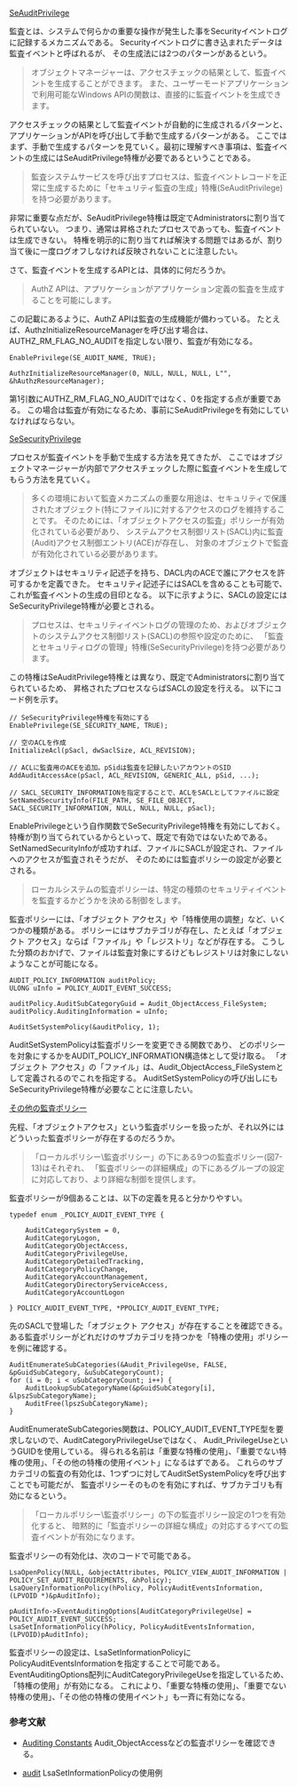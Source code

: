 ﻿
[SeAuditPrivilege](7.8_セキュリティ監査/01_se_audit_name/01_se_audit_name.cpp)

監査とは、システムで何らかの重要な操作が発生した事をSecurityイベントログに記録するメカニズムである。
Securityイベントログに書き込まれたデータは監査イベントと呼ばれるが、
その生成法には2つのパターンがあるという。

>オブジェクトマネージャーは、アクセスチェックの結果として、監査イベントを生成することができます。
>また、ユーザーモードアプリケーションで利用可能なWindows APIの関数は、直接的に監査イベントを生成できます。

アクセスチェックの結果として監査イベントが自動的に生成されるパターンと、
アプリケーションがAPIを呼び出して手動で生成するパターンがある。
ここではまず、手動で生成するパターンを見ていく。最初に理解すべき事項は、監査イベントの生成にはSeAuditPrivilege特権が必要であるということである。

>監査システムサービスを呼び出すプロセスは、監査イベントレコードを正常に生成するために「セキュリティ監査の生成」特権(SeAuditPrivilege)を持つ必要があります。

非常に重要な点だが、SeAuditPrivilege特権は既定でAdministratorsに割り当てられていない。
つまり、通常は昇格されたプロセスであっても、監査イベントは生成できない。
特権を明示的に割り当てれば解決する問題ではあるが、割り当て後に一度ログオフしなければ反映されないことに注意したい。

さて、監査イベントを生成するAPIとは、具体的に何だろうか。

>AuthZ APIは、アプリケーションがアプリケーション定義の監査を生成することを可能にします。

この記載にあるように、AuthZ APIは監査の生成機能が備わっている。
たとえば、AuthzInitializeResourceManagerを呼び出す場合は、AUTHZ_RM_FLAG_NO_AUDITを指定しない限り、監査が有効になる。

```
EnablePrivilege(SE_AUDIT_NAME, TRUE);

AuthzInitializeResourceManager(0, NULL, NULL, NULL, L"", &hAuthzResourceManager);
```

第1引数にAUTHZ_RM_FLAG_NO_AUDITではなく、0を指定する点が重要である。
この場合は監査が有効になるため、事前にSeAuditPrivilegeを有効にしていなければならない。

[SeSecurityPrivilege](7.8_セキュリティ監査/02_audit_set_system_policy/02_audit_set_system_policy.cpp)

プロセスが監査イベントを手動で生成する方法を見てきたが、
ここではオブジェクトマネージャーが内部でアクセスチェックした際に監査イベントを生成してもらう方法を見ていく。

>多くの環境において監査メカニズムの重要な用途は、セキュリティで保護されたオブジェクト(特にファイル)に対するアクセスのログを維持することです。
>そのためには、「オブジェクトアクセスの監査」ポリシーが有効化されている必要があり、
>システムアクセス制御リスト(SACL)内に監査(Audit)アクセス制御エントリ(ACE)が存在し、
>対象のオブジェクトで監査が有効化されている必要があります。

オブジェクトはセキュリティ記述子を持ち、DACL内のACEで誰にアクセスを許可するかを定義できた。
セキュリティ記述子にはSACLを含めることも可能で、これが監査イベントの生成の目印となる。
以下に示すように、SACLの設定にはSeSecurityPrivilege特権が必要とされる。

>プロセスは、セキュリティイベントログの管理のため、およびオブジェクトのシステムアクセス制御リスト(SACL)の参照や設定のために、
>「監査とセキュリティログの管理」特権(SeSecurityPrivilege)を持つ必要があります。

この特権はSeAuditPrivilege特権とは異なり、既定でAdministratorsに割り当てられているため、
昇格されたプロセスならばSACLの設定を行える。
以下にコード例を示す。

```
// SeSecurityPrivilege特権を有効にする
EnablePrivilege(SE_SECURITY_NAME, TRUE);

// 空のACLを作成
InitializeAcl(pSacl, dwSaclSize, ACL_REVISION);

// ACLに監査用のACEを追加。pSidは監査を記録したいアカウントのSID
AddAuditAccessAce(pSacl, ACL_REVISION, GENERIC_ALL, pSid, ...);

// SACL_SECURITY_INFORMATIONを指定することで、ACLをSACLとしてファイルに設定
SetNamedSecurityInfo(FILE_PATH, SE_FILE_OBJECT, SACL_SECURITY_INFORMATION, NULL, NULL, NULL, pSacl);
```

EnablePrivilegeという自作関数でSeSecurityPrivilege特権を有効にしておく。
特権が割り当てられているからといって、既定で有効ではないためである。
SetNamedSecurityInfoが成功すれば、ファイルにSACLが設定され、ファイルへのアクセスが監査されそうだが、
そのためには監査ポリシーの設定が必要とされる。

>ローカルシステムの監査ポリシーは、特定の種類のセキュリティイベントを監査するかどうかを決める制御をします。

監査ポリシーには、「オブジェクト アクセス」や「特権使用の調整」など、いくつかの種類がある。
ポリシーにはサブカテゴリが存在し、たとえば「オブジェクト アクセス」ならば「ファイル」や「レジストリ」などが存在する。
こうした分類のおかげで、ファイルは監査対象にするけどもレジストリは対象にしないようなことが可能になる。

```
AUDIT_POLICY_INFORMATION auditPolicy;
ULONG uInfo = POLICY_AUDIT_EVENT_SUCCESS;

auditPolicy.AuditSubCategoryGuid = Audit_ObjectAccess_FileSystem;
auditPolicy.AuditingInformation = uInfo;

AuditSetSystemPolicy(&auditPolicy, 1);
```

AuditSetSystemPolicyは監査ポリシーを変更できる関数であり、
どのポリシーを対象にするかをAUDIT_POLICY_INFORMATION構造体として受け取る。
「オブジェクト アクセス」の「ファイル」は、Audit_ObjectAccess_FileSystemとして定義されるのでこれを指定する。
AuditSetSystemPolicyの呼び出しにもSeSecurityPrivilege特権が必要なことに注意したい。

[その他の監査ポリシー](7.8_セキュリティ監査/03_sub_category_count/03_sub_category_count.cpp)

先程、「オブジェクトアクセス」という監査ポリシーを扱ったが、それ以外にはどういった監査ポリシーが存在するのだろうか。

>「ローカルポリシー\監査ポリシー」の下にある9つの監査ポリシー(図7-13)はそれぞれ、
>「監査ポリシーの詳細構成」の下にあるグループの設定に対応しており、より詳細な制御を提供します。

監査ポリシーが9個あることは、以下の定義を見ると分かりやすい。

```
typedef enum _POLICY_AUDIT_EVENT_TYPE {

    AuditCategorySystem = 0,
    AuditCategoryLogon,
    AuditCategoryObjectAccess,
    AuditCategoryPrivilegeUse,
    AuditCategoryDetailedTracking,
    AuditCategoryPolicyChange,
    AuditCategoryAccountManagement,
    AuditCategoryDirectoryServiceAccess,
    AuditCategoryAccountLogon

} POLICY_AUDIT_EVENT_TYPE, *PPOLICY_AUDIT_EVENT_TYPE;
```

先のSACLで登場した「オブジェクト アクセス」が存在することを確認できる。
ある監査ポリシーがどれだけのサブカテゴリを持つかを「特権の使用」ポリシーを例に確認する。

```
AuditEnumerateSubCategories(&Audit_PrivilegeUse, FALSE, &pGuidSubCategory, &uSubCategoryCount);
for (i = 0; i < uSubCategoryCount; i++) {
	AuditLookupSubCategoryName(&pGuidSubCategory[i], &lpszSubCategoryName);
	AuditFree(lpszSubCategoryName);
}
```

AuditEnumerateSubCategories関数は、POLICY_AUDIT_EVENT_TYPE型を要求しないので、AuditCategoryPrivilegeUseではなく、
Audit_PrivilegeUseというGUIDを使用している。
得られる名前は「重要な特権の使用」、「重要でない特権の使用」、「その他の特権の使用イベント」になるはずである。
これらのサブカテゴリの監査の有効化は、1つずつに対してAuditSetSystemPolicyを呼び出すことでも可能だが、
監査ポリシーそのものを有効にすれば、サブカテゴリも有効になるという。

>「ローカルポリシー\監査ポリシー」の下の監査ポリシー設定の1つを有効化すると、
>暗黙的に「監査ポリシーの詳細な構成」の対応するすべての監査イベントが有効になります。

監査ポリシーの有効化は、次のコードで可能である。

```
LsaOpenPolicy(NULL, &objectAttributes, POLICY_VIEW_AUDIT_INFORMATION | POLICY_SET_AUDIT_REQUIREMENTS, &hPolicy);
LsaQueryInformationPolicy(hPolicy, PolicyAuditEventsInformation, (LPVOID *)&pAuditInfo);

pAuditInfo->EventAuditingOptions[AuditCategoryPrivilegeUse] = POLICY_AUDIT_EVENT_SUCCESS;
LsaSetInformationPolicy(hPolicy, PolicyAuditEventsInformation, (LPVOID)pAuditInfo);
```

監査ポリシーの設定は、LsaSetInformationPolicyにPolicyAuditEventsInformationを指定することで可能である。
EventAuditingOptions配列にAuditCategoryPrivilegeUseを指定しているため、「特権の使用」が有効になる。
これにより、「重要な特権の使用」、「重要でない特権の使用」、「その他の特権の使用イベント」も一斉に有効になる。

### 参考文献

- [Auditing Constants](https://docs.microsoft.com/en-us/windows/desktop/secauthz/auditing-constants)
Audit_ObjectAccessなどの監査ポリシーを確認できる。

- [audit](https://github.com/Microsoft/Windows-classic-samples/tree/master/Samples/Win7Samples/security/authorization/audit)
LsaSetInformationPolicyの使用例


